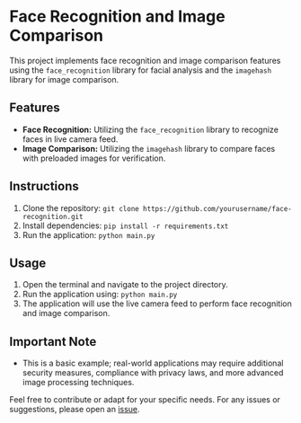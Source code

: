 # Face Recognition and Image Comparison

This project implements face recognition and image comparison features using the `face_recognition` library for facial analysis and the `imagehash` library for image comparison.

## Features
- **Face Recognition:** Utilizing the `face_recognition` library to recognize faces in live camera feed.
- **Image Comparison:** Utilizing the `imagehash` library to compare faces with preloaded images for verification.

## Instructions
1. Clone the repository: `git clone https://github.com/yourusername/face-recognition.git`
2. Install dependencies: `pip install -r requirements.txt`
3. Run the application: `python main.py`

## Usage
1. Open the terminal and navigate to the project directory.
2. Run the application using: `python main.py`
3. The application will use the live camera feed to perform face recognition and image comparison.

## Important Note
- This is a basic example; real-world applications may require additional security measures, compliance with privacy laws, and more advanced image processing techniques.

Feel free to contribute or adapt for your specific needs. For any issues or suggestions, please open an [issue](https://github.com/yourusername/face-recognition/issues).
